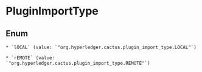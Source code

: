 
# PluginImportType

## Enum


    * `lOCAL` (value: `"org.hyperledger.cactus.plugin_import_type.LOCAL"`)

    * `rEMOTE` (value: `"org.hyperledger.cactus.plugin_import_type.REMOTE"`)



